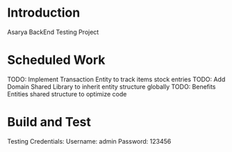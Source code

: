 # Introduction 
Asarya BackEnd Testing Project

# Scheduled Work
TODO: Implement Transaction Entity to track items stock entries
TODO: Add Domain Shared Library to inherit entity structure globally
TODO: Benefits Entities shared structure to optimize code

# Build and Test
Testing Credentials:
Username: admin
Password: 123456